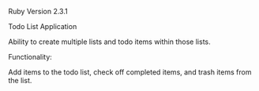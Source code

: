 Ruby Version
2.3.1

Todo List Application

Ability to create multiple lists and todo items within those lists.

Functionality:

Add items to the todo list, check off completed items, and trash items from the list.